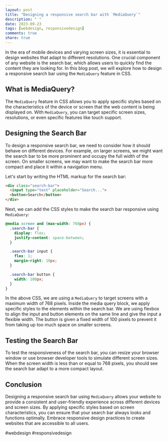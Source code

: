 ```yaml
---
layout: post
title: "Designing a responsive search bar with `MediaQuery`"
description: " "
date: 2023-09-23
tags: [webdesign, responsivedesign]
comments: true
share: true
---
```


In the era of mobile devices and varying screen sizes, it is essential to design websites that adapt to different resolutions. One crucial component of any website is the search bar, which allows users to quickly find the content they are looking for. In this blog post, we will explore how to design a responsive search bar using the `MediaQuery` feature in CSS.

## What is MediaQuery?

The `MediaQuery` feature in CSS allows you to apply specific styles based on the characteristics of the device or screen that the web content is being displayed on. With `MediaQuery`, you can target specific screen sizes, resolutions, or even specific features like touch support.

## Designing the Search Bar

To design a responsive search bar, we need to consider how it should behave on different devices. For example, on larger screens, we might want the search bar to be more prominent and occupy the full width of the screen. On smaller screens, we may want to make the search bar more compact and place it within a navigation menu.

Let's start by writing the HTML markup for the search bar:

```html
<div class="search-bar">
  <input type="text" placeholder="Search...">
  <button>Search</button>
</div>
```

Next, we can add the CSS styles to make the search bar responsive using `MediaQuery`:

```css
@media screen and (max-width: 768px) {
  .search-bar {
    display: flex;
    justify-content: space-between;
  }

  .search-bar input {
    flex: 1;
    margin-right: 10px;
  }

  .search-bar button {
    width: 100px;
  }
}
```

In the above CSS, we are using a `MediaQuery` to target screens with a maximum width of 768 pixels. Inside the media query block, we apply specific styles to the elements within the search bar. We are using flexbox to align the input and button elements on the same line and give the input a flexible width. The button is given a fixed width of 100 pixels to prevent it from taking up too much space on smaller screens.

## Testing the Search Bar

To test the responsiveness of the search bar, you can resize your browser window or use browser developer tools to simulate different screen sizes. When the screen width is less than or equal to 768 pixels, you should see the search bar adapt to a more compact layout.

## Conclusion

Designing a responsive search bar using `MediaQuery` allows your website to provide a consistent and user-friendly experience across different devices and screen sizes. By applying specific styles based on screen characteristics, you can ensure that your search bar always looks and functions optimally. Embrace responsive design practices to create websites that are accessible to all users.

#webdesign #responsivedesign